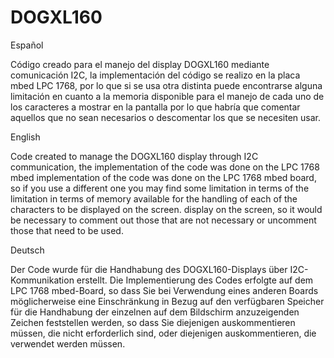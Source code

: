# DOGXL160

  Español
  
Código creado para el manejo del display DOGXL160 mediante comunicación I2C, la implementación del 
código se realizo en la placa mbed LPC 1768, por lo que si se usa otra distinta puede encontrarse 
alguna limitación en cuanto a la memoria disponible para el manejo de cada uno de los caracteres a 
mostrar en la pantalla por lo que habría que comentar aquellos que no sean necesarios o descomentar 
los que se necesiten usar.

  English

Code created to manage the DOGXL160 display through I2C communication, the implementation of the code
was done on the LPC 1768 mbed implementation of the code was done on the LPC 1768 mbed board, so if you
use a different one you may find some limitation in terms of the limitation in terms of memory available
for the handling of each of the characters to be displayed on the screen. display on the screen, so it
would be necessary to comment out those that are not necessary or uncomment those that need to be used.

 Deutsch

Der Code wurde für die Handhabung des DOGXL160-Displays über I2C-Kommunikation erstellt. Die Implementierung
des Codes erfolgte auf dem LPC 1768 mbed-Board, so dass Sie bei Verwendung eines anderen Boards möglicherweise
eine Einschränkung in Bezug auf den verfügbaren Speicher für die Handhabung der einzelnen auf dem Bildschirm
anzuzeigenden Zeichen feststellen werden, so dass Sie diejenigen auskommentieren müssen, die nicht erforderlich
sind, oder diejenigen auskommentieren, die verwendet werden müssen.

